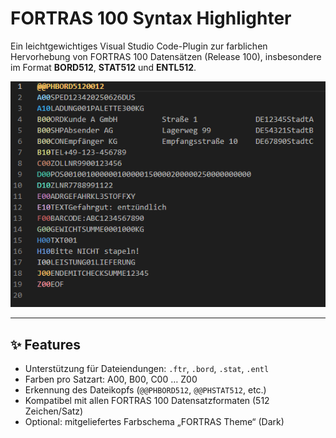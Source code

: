 # FORTRAS 100 Syntax Highlighter

Ein leichtgewichtiges Visual Studio Code-Plugin zur farblichen Hervorhebung von FORTRAS 100 Datensätzen (Release 100), insbesondere im Format **BORD512**, **STAT512** und **ENTL512**.

![FORTRAS Highlighting Beispiel](./screenshot.png)

---

## ✨ Features

- Unterstützung für Dateiendungen: `.ftr`, `.bord`, `.stat`, `.entl`
- Farben pro Satzart: A00, B00, C00 … Z00
- Erkennung des Dateikopfs (`@@PHBORD512`, `@@PHSTAT512`, etc.)
- Kompatibel mit allen FORTRAS 100 Datensatzformaten (512 Zeichen/Satz)
- Optional: mitgeliefertes Farbschema „FORTRAS Theme“ (Dark)
